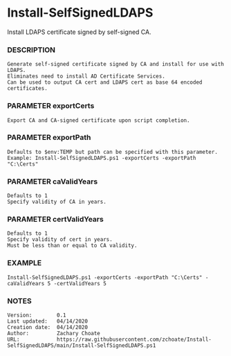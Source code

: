# Install-SelfSignedLDAPS
Install LDAPS certificate signed by self-signed CA.

### DESCRIPTION
    Generate self-signed certificate signed by CA and install for use with LDAPS.
    Eliminates need to install AD Certificate Services.
    Can be used to output CA cert and LDAPS cert as base 64 encoded certificates.
### PARAMETER exportCerts
    Export CA and CA-signed certificate upon script completion.
### PARAMETER exportPath
    Defaults to $env:TEMP but path can be specified with this parameter.
    Example: Install-SelfSignedLDAPS.ps1 -exportCerts -exportPath "C:\Certs"
### PARAMETER caValidYears
    Defaults to 1
    Specify validity of CA in years.
### PARAMETER certValidYears
    Defaults to 1
    Specify validity of cert in years.
    Must be less than or equal to CA validity.
### EXAMPLE
```
Install-SelfSignedLDAPS.ps1 -exportCerts -exportPath "C:\Certs" -caValidYears 5 -certValidYears 5
```
### NOTES
    Version:        0.1
    Last updated:   04/14/2020
    Creation date:  04/14/2020
    Author:         Zachary Choate
    URL:            https://raw.githubusercontent.com/zchoate/Install-SelfSignedLDAPS/main/Install-SelfSignedLDAPS.ps1
